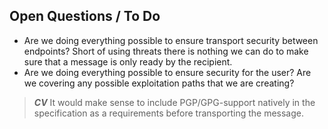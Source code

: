 ## Open Questions / To Do

 * Are we doing everything possible to ensure transport security between endpoints? Short of using threats there is nothing we can do to make sure that a message is only ready by the recipient.
 * Are we doing everything possible to ensure security for the user? Are we covering any possible exploitation paths that we are creating?
 
> ***CV*** It would make sense to include PGP/GPG-support natively in the specification as a requirements before transporting the message.

